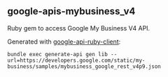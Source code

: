 ## google-apis-mybusiness_v4

Ruby gem to access Google My Business V4 API.

Generated with [google-api-ruby-client](https://github.com/googleapis/google-api-ruby-client):

```cli
bundle exec generate-api gen lib --url=https://developers.google.com/static/my-business/samples/mybusiness_google_rest_v4p9.json
```
